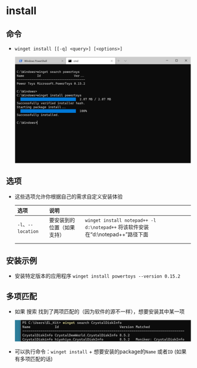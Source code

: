 # install

## 命令

+ `winget install [[-q] <query>] [<options>]`

  ![安装](image/安装.png)

## 选项

+ 这些选项允许你根据自己的需求自定义安装体验

  | 选项                | 说明            |                                                                       |
  | ----------------- | ------------- | --------------------------------------------------------------------- |
  | `-l`、`--location` | 要安装到的位置（如果支持） | `winget install notepad++ -l d:\notepad++`  将该软件安装在“d:\notepad++”路径下面 |
  |                   |               |                                                                       |
  |                   |               |                                                                       |

## 安装示例

+ 安装特定版本的应用程序 `winget install powertoys --version 0.15.2`

## 多项匹配

+ 如果 搜索 找到了两项匹配的（因为软件的源不一样），想要安装其中某一项

  ![搜索](image/搜索.png)

+ 可以执行命令：`winget install` + 想要安装的package的`Name` 或者`ID` (如果有多项匹配的话)
